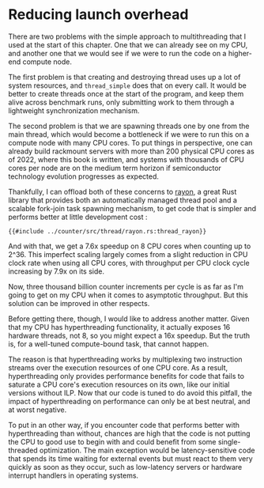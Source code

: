 # Reducing launch overhead

There are two problems with the simple approach to multithreading that I used
at the start of this chapter. One that we can already see on my CPU, and another
one that we would see if we were to run the code on a higher-end compute node.

The first problem is that creating and destroying thread uses up a lot of system
resources, and `thread_simple` does that on every call. It would be better to
create threads once at the start of the program, and keep them alive across
benchmark runs, only submitting work to them through a lightweight
synchronization mechanism.

The second problem is that we are spawning threads one by one from the main
thread, which would become a bottleneck if we were to run this on a compute node
with many CPU cores. To put things in perspective, one can already build
rackmount servers with more than 200 physical CPU cores as of 2022, where this
book is written, and systems with thousands of CPU cores per node are on the
medium term horizon if semiconductor technology evolution progresses as expected.

Thankfully, I can offload both of these concerns to
[rayon](https://docs.rs/rayon), a great Rust library that provides both an
automatically managed thread pool and a scalable fork-join task spawning
mechanism, to get code that is simpler and performs better at little development
cost :

```rust,no_run
{{#include ../counter/src/thread/rayon.rs:thread_rayon}}
```

And with that, we get a 7.6x speedup on 8 CPU cores when counting up to 2^36.
This imperfect scaling largely comes from a slight reduction in CPU clock rate
when using all CPU cores, with throughput per CPU clock cycle increasing by
7.9x on its side.

Now, three thousand billion counter increments per cycle is as far as I'm going
to get on my CPU when it comes to asymptotic throughput. But this solution can
be improved in other respects.

Before getting there, though, I would like to address another matter. Given
that my CPU has hyperthreading functionality, it actually exposes 16 hardware
threads, not 8, so you might expect a 16x speedup. But the truth is, for a
well-tuned compute-bound task, that cannot happen.

The reason is that hyperthreading works by multiplexing two instruction streams
over the execution resources of one CPU core. As a result, hyperthreading only
provides performance benefits for code that fails to saturate a CPU core's
execution resources on its own, like our initial versions without ILP. Now that
our code is tuned to do avoid this pitfall, the impact of hyperthreading on
performance can only be at best neutral, and at worst negative.

To put in an other way, if you encounter code that performs better with
hyperthreading than without, chances are high that the code is not putting the
CPU to good use to begin with and could benefit from some single-threaded
optimization. The main exception would be latency-sensitive code that spends
its time waiting for external events but must react to them very quickly as soon
as they occur, such as low-latency servers or hardware interrupt handlers in
operating systems.
